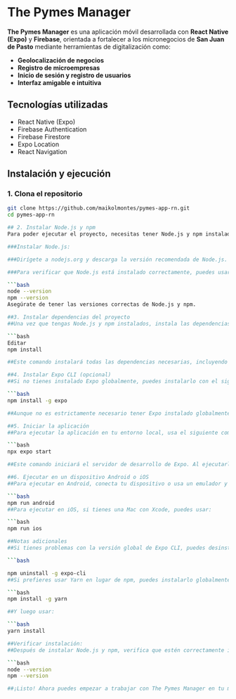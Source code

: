 # The Pymes Manager

**The Pymes Manager** es una aplicación móvil desarrollada con **React Native (Expo)** y **Firebase**, orientada a fortalecer a los micronegocios de **San Juan de Pasto** mediante herramientas de digitalización como:

- **Geolocalización de negocios**
- **Registro de microempresas**
- **Inicio de sesión y registro de usuarios**
- **Interfaz amigable e intuitiva**

## Tecnologías utilizadas

- React Native (Expo)
- Firebase Authentication
- Firebase Firestore
- Expo Location
- React Navigation

## Instalación y ejecución

### 1. Clona el repositorio

```bash
git clone https://github.com/maikolmontes/pymes-app-rn.git
cd pymes-app-rn

## 2. Instalar Node.js y npm
Para poder ejecutar el proyecto, necesitas tener Node.js y npm instalados en tu sistema. Sigue estos pasos:

###Instalar Node.js:

###Dirígete a nodejs.org y descarga la versión recomendada de Node.js. La instalación de Node.js incluirá npm (gestor de paquetes de Node).

###Para verificar que Node.js está instalado correctamente, puedes usar los siguientes comandos:

```bash
node --version
npm --version
Asegúrate de tener las versiones correctas de Node.js y npm.

##3. Instalar dependencias del proyecto
##Una vez que tengas Node.js y npm instalados, instala las dependencias del proyecto con el siguiente comando:

```bash
Editar
npm install

##Este comando instalará todas las dependencias necesarias, incluyendo Expo y otras bibliotecas que utiliza el proyecto.

##4. Instalar Expo CLI (opcional)
##Si no tienes instalado Expo globalmente, puedes instalarlo con el siguiente comando:

```bash
npm install -g expo

##Aunque no es estrictamente necesario tener Expo instalado globalmente, puedes usar este comando si prefieres trabajar con el CLI global de Expo.

##5. Iniciar la aplicación
##Para ejecutar la aplicación en tu entorno local, usa el siguiente comando:

```bash
npx expo start

##Este comando iniciará el servidor de desarrollo de Expo. Al ejecutarlo, se abrirá una página en tu navegador con un código QR que puedes escanear con la aplicación Expo Go en tu dispositivo móvil para ver la aplicación en acción.

##6. Ejecutar en un dispositivo Android o iOS
##Para ejecutar en Android, conecta tu dispositivo o usa un emulador y corre:

```bash
npm run android
##Para ejecutar en iOS, si tienes una Mac con Xcode, puedes usar:

```bash
npm run ios

##Notas adicionales
##Si tienes problemas con la versión global de Expo CLI, puedes desinstalarlo con:

```bash

npm uninstall -g expo-cli
##Si prefieres usar Yarn en lugar de npm, puedes instalarlo globalmente con:

```bash
npm install -g yarn

##Y luego usar:

```bash
yarn install

##Verificar instalación:
##Después de instalar Node.js y npm, verifica que estén correctamente instalados ejecutando los siguientes comandos en tu terminal o consola:

```bash
node --version
npm --version

##¡Listo! Ahora puedes empezar a trabajar con The Pymes Manager en tu máquina local.

